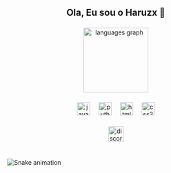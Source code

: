 <h2 align="center">Ola, Eu sou o Haruzx 👋</h2>

###

<div align="center">
  <img src="https://github-readme-stats.vercel.app/api/top-langs?username=Haruzxkk&locale=pt-br&hide_title=false&layout=compact&card_width=320&langs_count=5&theme=dracula&hide_border=false&custom_title=Linguagens%20que%20eu%20uso" height="150" alt="languages graph"  />
</div>

###

<div align="center">
  <img src="https://cdn.jsdelivr.net/gh/devicons/devicon/icons/javascript/javascript-original.svg" height="30" alt="javascript logo"  />
  <img width="12" />
  <img src="https://cdn.jsdelivr.net/gh/devicons/devicon/icons/python/python-original.svg" height="30" alt="python logo"  />
  <img width="12" />
  <img src="https://cdn.jsdelivr.net/gh/devicons/devicon/icons/html5/html5-plain-wordmark.svg" height="30" alt="html5 logo"  />
  <img width="12" />
  <img src="https://cdn.jsdelivr.net/gh/devicons/devicon/icons/css3/css3-plain-wordmark.svg" height="30" alt="css3 logo"  />
</div>

###

<div align="center">
  <img src="https://img.shields.io/static/v1?message=Discord&logo=discord&label=&color=7289DA&logoColor=white&labelColor=&style=for-the-badge" height="35" alt="discord logo"  />
</div>

###

<br clear="both">

<img src="https://raw.githubusercontent.com/Haruzxkk/Haruzxkk/output/snake.svg" alt="Snake animation" />

###
